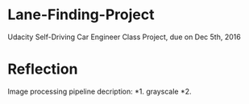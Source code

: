 # Lane-Finding-Project
Udacity Self-Driving Car Engineer Class Project, due on Dec 5th, 2016

# Reflection

Image processing pipeline decription: 
*1. grayscale
*2. 
